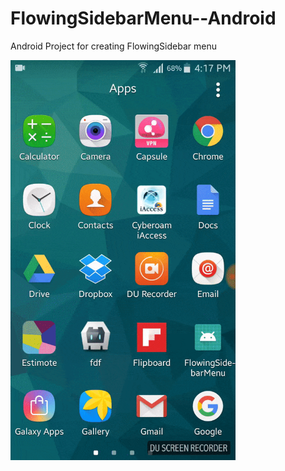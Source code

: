 # FlowingSidebarMenu--Android
Android Project for creating FlowingSidebar menu


<img src ="ezgif.com-optimize.gif" width="360" height="640">
